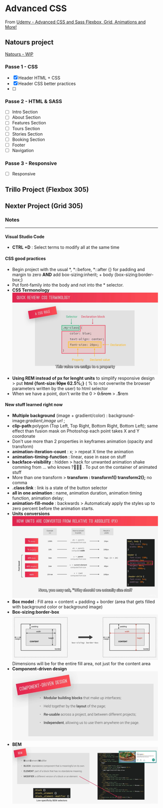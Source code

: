 # Advanced CSS
From [Udemy - Advanced CSS and Sass Flexbox, Grid, Animations and More!](https://www.udemy.com/course/advanced-css-and-sass/)

## Natours project
[Natours - WIP](https://nathalie-anneessens.github.io/advanced-CSS/Natours)
<!-- **TODO**
- [ ] Change units from PS to REM and add  -->

### Passe 1 - CSS
- [x] Header HTML + CSS
- [x] Header CSS better practices
- [ ] 
### Passe 2 - HTML & SASS
- [ ] Intro Section
- [ ] About Section
- [ ] Features Section
- [ ] Tours Section
- [ ] Stories Section
- [ ] Booking Section
- [ ] Footer
- [ ] Navigation
### Passe 3 - Responsive
- [ ] Responsive


## Trillo Project (Flexbox 305)
## Nexter Project (Grid 305)

### Notes
___
#### **Visual Studio Code**
- **CTRL +D** : Select terms to modify all at the same time

#### **CSS good practices**
- Begin project with the usual *, *::before, *::after {} for padding and margin to zero **AND** add box-sizing:inherit; + body {box-sizing:border-box;} 
- Put font-family into the body and not into the * selector.
- **CSS Termonology**
  ![CSS Terminology](readme/css-terminology.JPG)
- **Using REM instead of px for lenght units** to simplify responsive design > put **html {font-size:~~10px~~ 62.5%;}** ( % to not overwrite the browser parameters written by the user) to html selector
- When we have a point, don't write the 0 > ~~0.5rem~~ > **.5**rem
  
#### **New stuff learned right now**
- **Multiple background** (image + gradient/color) : background-image:*gradient*,*image url* ; 
- **clip-path**:polygon (Top Left, Top Right, Bottom Right, Bottom Left); same effect than fusion mask on Photoshop each point takes X and Y coordonate
- Don't use more than 2 properties in keyframes animation (opacity and transform)
- **animation-iteration-count** : x; > repeat X time the animation
- **animation-timing-function** : linear, ease in ease on stuff
- **backface-visibility** : hidden > hack for unwanted animation shake comming from ... who knows ?🤷🏾‍♀️ . To put on the container of animated stuff 
- More than one transform > **transform : transform1() transform2();** no comma
- **.class:link** : link is a state of the button selector
- **all in one animation** : name, animation duration, animation timing function, animation delay;
- **animation-fill-mode** : backwards > Automaticaly apply the styles up to zero percent before the animation starts.
- **Units conversions**
![Units conversion](readme/units-conversion.JPG)
- **Box model** : Fill area = content + padding + border (area that gets filled with background color or background image)
- **Box-sizing:border-box**
![Box sizing : border-box](readme/box-sizing_border-box.JPG)
  Dimensions will be for the entire fill area, not just for the content area
- **Component-driven design**
  ![Component-driven design](/readme/Component-driven-design.JPG)
- **BEM**
  ![Block Element Modifier](/readme/BEM.JPG)
    
  
